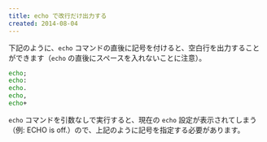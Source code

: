 ```yaml
---
title: echo で改行だけ出力する
created: 2014-08-04
---
```


下記のように、`echo` コマンドの直後に記号を付けると、空白行を出力することができます（`echo` の直後にスペースを入れないことに注意）。

```bat
echo;
echo:
echo.
echo,
echo+
```

`echo` コマンドを引数なしで実行すると、現在の `echo` 設定が表示されてしまう（例: ECHO is off.）ので、上記のように記号を指定する必要があります。

